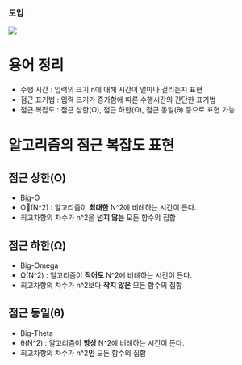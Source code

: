 ### 도입
![](https://i.imgur.com/rzqOcsB.png)
# 용어 정리
- 수행 시간 : 입력의 크기 n에 대해 시간이 얼마나 걸리는지 표현
- 점근 표기법 : 입력 크기가 증가함에 따른 수행시간의 간단한 표기법
- 점근 복잡도 : 점근 상한(O), 점근 하한(Ω), 점근 동일(θ) 등으로 표현 가능
# 알고리즘의 점근 복잡도 표현
## 점근 상한(O)
- Big-O
- O(N^2) : 알고리즘이 **최대한** N^2에 비례하는 시간이 든다.
- 최고차항의 차수가 n^2을 **넘지 않는** 모든 함수의 집합
## 점근 하한(Ω)
- Big-Omega
- Ω(N^2) : 알고리즘이 **적어도** N^2에 비례하는 시간이 든다.
- 최고차항의 차수가 n^2보다 **작지 않은** 모든 함수의 집합
## 점근 동일(θ)
- Big-Theta
- θ(N^2) : 알고리즘이 **항상** N^2에 비례하는 시간이 든다.
- 최고차항의 차수가 n^2**인** 모든 함수의 집합
